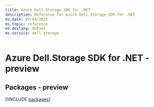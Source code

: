 ```yaml
---
title: Azure Dell.Storage SDK for .NET
description: Reference for Azure Dell.Storage SDK for .NET
ms.date: 07/04/2025
ms.topic: reference
ms.devlang: dotnet
ms.service: dell.storage
---
```

# Azure Dell.Storage SDK for .NET - preview
## Packages - preview
[!INCLUDE [packages](dell.storage-index.md)]